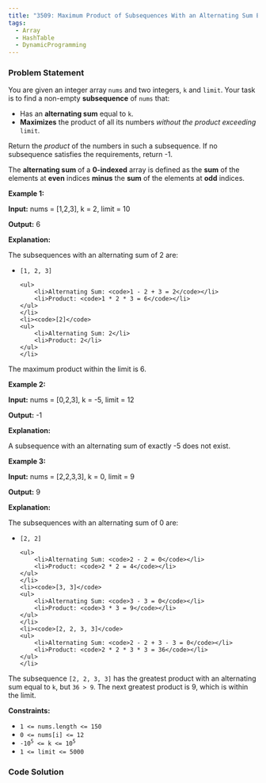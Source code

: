 ```yaml
---
title: "3509: Maximum Product of Subsequences With an Alternating Sum Equal to K"
tags:
  - Array
  - HashTable
  - DynamicProgramming
---
```

### Problem Statement

<p>You are given an integer array <code>nums</code> and two integers, <code>k</code> and <code>limit</code>. Your task is to find a non-empty <strong><span data-keyword="subsequence-array">subsequence</span></strong> of <code>nums</code> that:</p>

<ul>
	<li>Has an <strong>alternating sum</strong> equal to <code>k</code>.</li>
	<li><strong>Maximizes</strong> the product of all its numbers <em>without the product exceeding</em> <code>limit</code>.</li>
</ul>

<p>Return the <em>product</em> of the numbers in such a subsequence. If no subsequence satisfies the requirements, return -1.</p>

<p>The <strong>alternating sum</strong> of a <strong>0-indexed</strong> array is defined as the <strong>sum</strong> of the elements at <strong>even</strong> indices <strong>minus</strong> the <strong>sum</strong> of the elements at <strong>odd</strong> indices.</p>


<p><strong class="example">Example 1:</strong></p>

<div class="example-block">
<p><strong>Input:</strong> <span class="example-io">nums = [1,2,3], k = 2, limit = 10</span></p>

<p><strong>Output:</strong> <span class="example-io">6</span></p>

<p><strong>Explanation:</strong></p>

<p>The subsequences with an alternating sum of 2 are:</p>

<ul>
	<li><code>[1, 2, 3]</code>

	<ul>
		<li>Alternating Sum: <code>1 - 2 + 3 = 2</code></li>
		<li>Product: <code>1 * 2 * 3 = 6</code></li>
	</ul>
	</li>
	<li><code>[2]</code>
	<ul>
		<li>Alternating Sum: 2</li>
		<li>Product: 2</li>
	</ul>
	</li>
</ul>

<p>The maximum product within the limit is 6.</p>
</div>

<p><strong class="example">Example 2:</strong></p>

<div class="example-block">
<p><strong>Input:</strong> <span class="example-io">nums = [0,2,3], k = -5, limit = 12</span></p>

<p><strong>Output:</strong> <span class="example-io">-1</span></p>

<p><strong>Explanation:</strong></p>

<p>A subsequence with an alternating sum of exactly -5 does not exist.</p>
</div>

<p><strong class="example">Example 3:</strong></p>

<div class="example-block">
<p><strong>Input:</strong> <span class="example-io">nums = [2,2,3,3], k = 0, limit = 9</span></p>

<p><strong>Output:</strong> <span class="example-io">9</span></p>

<p><strong>Explanation:</strong></p>

<p>The subsequences with an alternating sum of 0 are:</p>

<ul>
	<li><code>[2, 2]</code>

	<ul>
		<li>Alternating Sum: <code>2 - 2 = 0</code></li>
		<li>Product: <code>2 * 2 = 4</code></li>
	</ul>
	</li>
	<li><code>[3, 3]</code>
	<ul>
		<li>Alternating Sum: <code>3 - 3 = 0</code></li>
		<li>Product: <code>3 * 3 = 9</code></li>
	</ul>
	</li>
	<li><code>[2, 2, 3, 3]</code>
	<ul>
		<li>Alternating Sum: <code>2 - 2 + 3 - 3 = 0</code></li>
		<li>Product: <code>2 * 2 * 3 * 3 = 36</code></li>
	</ul>
	</li>
</ul>

<p>The subsequence <code>[2, 2, 3, 3]</code> has the greatest product with an alternating sum equal to <code>k</code>, but <code>36 &gt; 9</code>. The next greatest product is 9, which is within the limit.</p>
</div>


<p><strong>Constraints:</strong></p>

<ul>
	<li><code>1 &lt;= nums.length &lt;= 150</code></li>
	<li><code>0 &lt;= nums[i] &lt;= 12</code></li>
	<li><code>-10<sup>5</sup> &lt;= k &lt;= 10<sup>5</sup></code></li>
	<li><code>1 &lt;= limit &lt;= 5000</code></li>
</ul>


### Code Solution

```python

```

